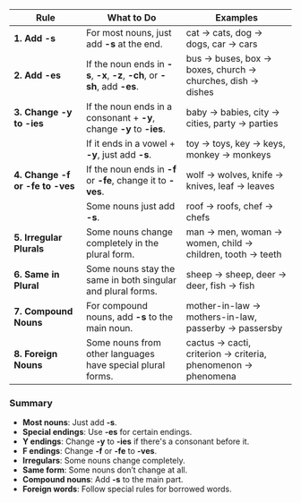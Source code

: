 | **Rule**                        | **What to Do**                                                                | **Examples**                                                 |
| ------------------------------- | ----------------------------------------------------------------------------- | ------------------------------------------------------------ |
| **1. Add -s**                   | For most nouns, just add **-s** at the end.                                   | cat → cats, dog → dogs, car → cars                           |
| **2. Add -es**                  | If the noun ends in **-s**, **-x**, **-z**, **-ch**, or **-sh**, add **-es**. | bus → buses, box → boxes, church → churches, dish → dishes   |
| **3. Change -y to -ies**        | If the noun ends in a consonant + **-y**, change **-y** to **-ies**.          | baby → babies, city → cities, party → parties                |
|                                 | If it ends in a vowel + **-y**, just add **-s**.                              | toy → toys, key → keys, monkey → monkeys                     |
| **4. Change -f or -fe to -ves** | If the noun ends in **-f** or **-fe**, change it to **-ves**.                 | wolf → wolves, knife → knives, leaf → leaves                 |
|                                 | Some nouns just add **-s**.                                                   | roof → roofs, chef → chefs                                   |
| **5. Irregular Plurals**        | Some nouns change completely in the plural form.                              | man → men, woman → women, child → children, tooth → teeth    |
| **6. Same in Plural**           | Some nouns stay the same in both singular and plural forms.                   | sheep → sheep, deer → deer, fish → fish                      |
| **7. Compound Nouns**           | For compound nouns, add **-s** to the main noun.                              | mother-in-law → mothers-in-law, passerby → passersby         |
| **8. Foreign Nouns**            | Some nouns from other languages have special plural forms.                    | cactus → cacti, criterion → criteria, phenomenon → phenomena |

### Summary
- **Most nouns**: Just add **-s**.
- **Special endings**: Use **-es** for certain endings.
- **Y endings**: Change **-y** to **-ies** if there's a consonant before it.
- **F endings**: Change **-f** or **-fe** to **-ves**.
- **Irregulars**: Some nouns change completely.
- **Same form**: Some nouns don’t change at all.
- **Compound nouns**: Add **-s** to the main part.
- **Foreign words**: Follow special rules for borrowed words.
